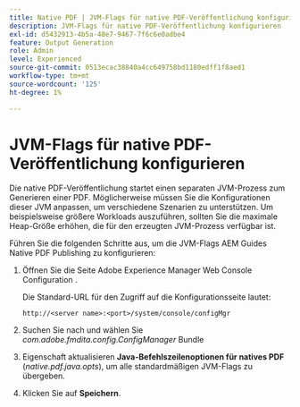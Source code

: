 ```yaml
---
title: Native PDF | JVM-Flags für native PDF-Veröffentlichung konfigurieren
description: JVM-Flags für native PDF-Veröffentlichung konfigurieren
exl-id: d5432913-4b5a-48e7-9467-7f6c6e0adbe4
feature: Output Generation
role: Admin
level: Experienced
source-git-commit: 0513ecac38840a4cc649758bd1180edff1f8aed1
workflow-type: tm+mt
source-wordcount: '125'
ht-degree: 1%

---
```


# JVM-Flags für native PDF-Veröffentlichung konfigurieren

Die native PDF-Veröffentlichung startet einen separaten JVM-Prozess zum Generieren einer PDF. Möglicherweise müssen Sie die Konfigurationen dieser JVM anpassen, um verschiedene Szenarien zu unterstützen. Um beispielsweise größere Workloads auszuführen, sollten Sie die maximale Heap-Größe erhöhen, die für den erzeugten JVM-Prozess verfügbar ist.

Führen Sie die folgenden Schritte aus, um die JVM-Flags AEM Guides Native PDF Publishing zu konfigurieren:

1. Öffnen Sie die Seite Adobe Experience Manager Web Console Configuration .

   Die Standard-URL für den Zugriff auf die Konfigurationsseite lautet:

   ```http
   http://<server name>:<port>/system/console/configMgr
   ```

1. Suchen Sie nach und wählen Sie *com.adobe.fmdita.config.ConfigManager* Bundle

1. Eigenschaft aktualisieren **Java-Befehlszeilenoptionen für natives PDF** (*native.pdf.java.opts*), um alle standardmäßigen JVM-Flags zu übergeben.



1. Klicken Sie auf **Speichern**.
